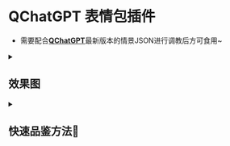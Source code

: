 # QChatGPT 表情包插件

- 需要配合[**QChatGPT**](https://github.com/RockChinQ/QChatGPT)最新版本的情景JSON进行调教后方可食用~

<details>

<summary>

## 效果图

</summary>

![preview](/preview.jpg&w100h100)

</details>

<details>

<summary>

## 快速品鉴方法🥰

</summary>

1. 将 `emoticon_template_mahiru.json` 放入 `scenario` 文件夹.
2. 在bot的 `config.py`文件中将 `preset_mode` 改为 `true`,并将 `prompt_submit_length`调高到`2000`以上
3. 执行`!reload`命令，并执行 `!reset emoticon_template_mahiru` 切换预设。
4. 开始聊天！

</details>

